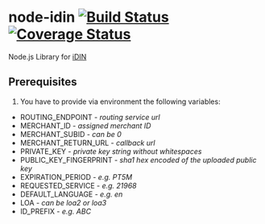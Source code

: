 # node-idin [![Build Status](https://travis-ci.org/bloqhouse/node-idin.svg?branch=master)](https://travis-ci.org/bloqhouse/node-idin) [![Coverage Status](https://coveralls.io/repos/github/bloqhouse/node-idin/badge.svg?branch=master)](https://coveralls.io/github/bloqhouse/node-idin?branch=master)

Node.js Library for [iDIN](https://www.idin.nl/)

## Prerequisites

1. You have to provide via environment the following variables:
- ROUTING\_ENDPOINT - _routing service url_
- MERCHANT\_ID - _assigned merchant ID_
- MERCHANT\_SUBID - _can be 0_
- MERCHANT\_RETURN\_URL - _callback url_
- PRIVATE\_KEY - _private key string without whitespaces_
- PUBLIC\_KEY\_FINGERPRINT - _sha1 hex encoded of the uploaded public key_
- EXPIRATION\_PERIOD - _e.g. PT5M_
- REQUESTED\_SERVICE - _e.g. 21968_
- DEFAULT\_LANGUAGE - _e.g. en_
- LOA - _can be loa2 or loa3_
- ID\_PREFIX - _e.g. ABC_
